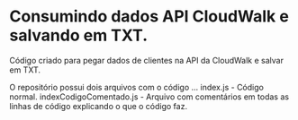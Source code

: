 # Consumindo dados API CloudWalk e salvando em TXT.
Código criado para pegar dados de clientes na API da CloudWalk e salvar em TXT.

O repositório possui dois arquivos com o código ...
index.js - Código normal.
indexCodigoComentado.js - Arquivo com comentários em todas as linhas de código explicando o que o código faz.
